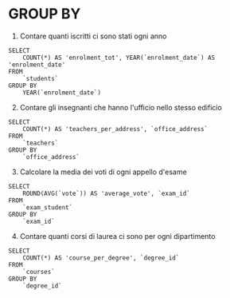 # GROUP BY

1. Contare quanti iscritti ci sono stati ogni anno
```
SELECT 
	COUNT(*) AS 'enrolment_tot', YEAR(`enrolment_date`) AS 'enrolment_date'
FROM 
	`students`
GROUP BY
	YEAR(`enrolment_date`)
```
2. Contare gli insegnanti che hanno l'ufficio nello stesso edificio
```
SELECT 
	COUNT(*) AS 'teachers_per_address', `office_address`
FROM 
	`teachers`
GROUP BY
	`office_address`
```
3. Calcolare la media dei voti di ogni appello d'esame
```
SELECT 
	ROUND(AVG(`vote`)) AS 'average_vote', `exam_id`
FROM 
	`exam_student`
GROUP BY
	`exam_id`
```
4. Contare quanti corsi di laurea ci sono per ogni dipartimento
```
SELECT 
	COUNT(*) AS 'course_per_degree', `degree_id`
FROM 
	`courses`
GROUP BY
	`degree_id`
```
